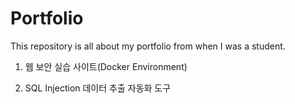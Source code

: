 # Portfolio
This repository is all about my portfolio from when I was a student.

1. 웹 보안 실습 사이트(Docker Environment)
<a src="https://github.com/Moonster8282/HackerSite">

2. SQL Injection 데이터 추출 자동화 도구
<a src="https://github.com/Moonster8282/KillerBee">
